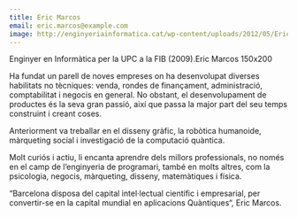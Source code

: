 ```yaml
---
title: Eric Marcos
email: eric.marcos@example.com
image: http://enginyeriainformatica.cat/wp-content/uploads/2012/05/Eric-Marcos-150x200.jpg
---
```

Enginyer en Informàtica per la UPC a la FIB (2009).Eric Marcos 150x200

Ha fundat un parell de noves empreses on ha desenvolupat diverses habilitats no tècniques: venda, rondes de finançament, administració, comptabilitat i negocis en general. No obstant, el desenvolupament de productes és la seva gran passió, així que passa la major part del seu temps construint i creant coses.

Anteriorment va treballar en el disseny gràfic, la robòtica humanoide, màrqueting social i investigació de la computació quàntica.

Molt curiós i actiu, li encanta aprendre dels millors professionals, no només en el camp de l’enginyeria de programari, també en molts altres, com la psicologia, negocis, màrqueting, disseny, matemàtiques i física.

“Barcelona disposa del capital intel·lectual científic i empresarial, per convertir-se en la capital mundial en aplicacions Quàntiques“, Eric Marcos.

